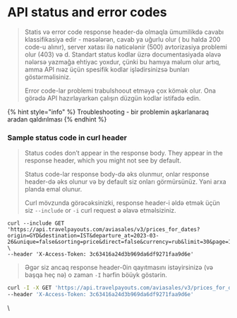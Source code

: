 # API status and error codes

> Statis və error code response header-də olmaqla ümumilikdə cavabı klassifikasiya edir - məsələrən, cavab ya uğurlu olur ( bu halda 200 code-u alınır), server xətası ilə nəticələnir (500) avtorizasiya problemi olur (403) və d. Standart status kodlar üzrə documentasiyada əlavə nələrsə yazmağa ehtiyac yoxdur, çünki bu hamıya məlum olur artıq, amma API nıəz üçün spesifik kodlar işlədirsinizsə bunları göstərməlisiniz.&#x20;
>
> Error code-lar problemi trabulshoout etməyə çox kömək olur. Ona görədə API hazırlayarkən çalışın düzgün kodlar istifadə edin.

{% hint style="info" %}
Troubleshooting - bir problemin aşkarlanaraq aradan qaldırılması
{% endhint %}

### Sample status code in curl header

> Status codes don’t appear in the response body. They appear in the response header, which you might not see by default.
>
> Status code-lar response body-də əks olunmur, onlar response header-də əks olunur və by default siz onları görmürsünüz. Yəni arxa planda emal olunur.
>
> Curl  mövzunda görəcəksinizki, response header-i əldə etmək üçün siz `--include` or `-i` curl request ə əlavə etməlsiziniz.&#x20;

```
curl --include GET 'https://api.travelpayouts.com/aviasales/v3/prices_for_dates?origin=GYD&destination=IST&departure_at=2023-03-26&unique=false&sorting=price&direct=false&currency=rub&limit=30&page=1&one_way=true&token=3c63416a24d3b969da6df9271faa9d6e' \
--header 'X-Access-Token: 3c63416a24d3b969da6df9271faa9d6e'
```

> Əgər siz ancaq response header-0in qayıtmasını istəyirsinizə (və başqa heç nə) o zaman `-I` hərfin böüyk göstərin.



```bash
curl -I -X GET 'https://api.travelpayouts.com/aviasales/v3/prices_for_dates?origin=GYD&destination=IST&departure_at=2023-03-26&unique=false&sorting=price&direct=false&currency=rub&limit=30&page=1&one_way=true&token=3c63416a24d3b969da6df9271faa9d6e' \
--header 'X-Access-Token: 3c63416a24d3b969da6df9271faa9d6e'
```

\



